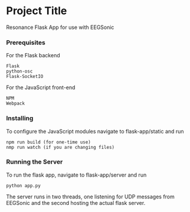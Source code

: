 # Project Title

Resonance Flask App for use with EEGSonic

### Prerequisites

For the Flask backend

```
Flask
python-osc
Flask-SocketIO

```

For the JavaScript front-end

```
NPM
Webpack
```

### Installing

To configure the JavaScript modules navigate to flask-app/static and run

```
npm run build (for one-time use)
nmp run watch (if you are changing files)
```

### Running the Server

To run the flask app, navigate to flask-app/server and run

```
python app.py
```

The server runs in two threads, one listening for UDP messages from EEGSonic and the second hosting the actual flask server.
